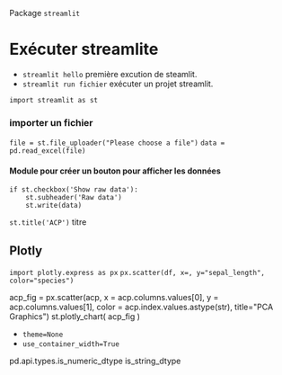Package `streamlit`

# Exécuter streamlite

* `streamlit hello` première excution de steamlit.
* `streamlit run fichier` exécuter un projet streamlit.

`import streamlit as st`

### importer un fichier 

`file = st.file_uploader("Please choose a file")`
`data = pd.read_excel(file)`

#### Module pour créer un bouton pour afficher les données 

```
if st.checkbox('Show raw data'):
    st.subheader('Raw data')
    st.write(data)
```

`st.title('ACP')` titre 

## Plotly 

`import plotly.express as px`
`px.scatter(df, x=, y="sepal_length", color="species")`

acp_fig = px.scatter(acp, x = acp.columns.values[0], y = acp.columns.values[1], color = acp.index.values.astype(str), title="PCA Graphics")
st.plotly_chart( acp_fig )
* `theme=None` 
* `use_container_width=True` 

pd.api.types.is_numeric_dtype
is_string_dtype